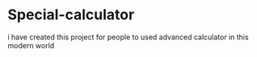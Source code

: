 # Special-calculator
i have created this project for people to used advanced calculator in this modern world
